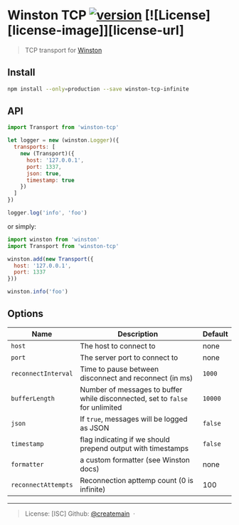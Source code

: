 # Winston TCP [![version][npm-version]][npm-url] [![License][license-image]][license-url]

> TCP transport for [Winston](https://github.com/winstonjs/winston)

## Install

```bash
npm install --only=production --save winston-tcp-infinite
```

## API

```js
import Transport from 'winston-tcp'

let logger = new (winston.Logger)({
  transports: [
    new (Transport)({
      host: '127.0.0.1',
      port: 1337,
      json: true,
      timestamp: true
    })
  ]
})

logger.log('info', 'foo')
```

or simply:

```js
import winston from 'winston'
import Transport from 'winston-tcp'

winston.add(new Transport({
  host: '127.0.0.1',
  port: 1337
}))

winston.info('foo')
```

## Options

Name                | Description                                                                   | Default
------------------- | ----------------------------------------------------------------------------- | -------
`host`              | The host to connect to                                                        | none
`port`              | The server port to connect to                                                 | none
`reconnectInterval` | Time to pause between disconnect and reconnect (in ms)                        | `1000`
`bufferLength`      | Number of messages to buffer while disconnected, set to `false` for unlimited | `10000`
`json`              | If `true`, messages will be logged as JSON                                    | `false`
`timestamp`         | flag indicating if we should prepend output with timestamps                   | `false`
`formatter`         | a custom formatter (see Winston docs)                                         | none
`reconnectAttempts` | Reconnection apttemp count (0 is infinite)                                    | 100


---
> License: [ISC]
> Github: [@createmain](https://github.com/createmain)  · 

[npm-url]: https://www.npmjs.com/package/winston-tcp-infinite
[npm-version]: https://img.shields.io/npm/v/winston-tcp-infinite.svg?style=flat-square
[npm-downloads]: https://img.shields.io/npm/dm/winston-tcp-infinite.svg?style=flat-square
